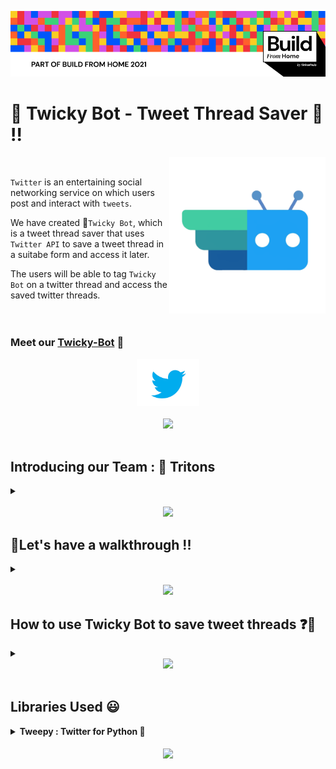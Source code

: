 <img src = "img/BFH.png"></img>

<h1><b>🤖 Twicky Bot - Tweet Thread Saver 👋 !!</h1></b>

<p>
   <img src="img/Twicky.png" | width = 250 align="right"> <br> 
</p>



`Twitter` is an entertaining social networking service on which users post and interact with `tweets`. <br>

We have created 🤖`Twicky Bot`, which is a tweet thread saver that uses `Twitter API` to save a tweet thread in a suitabe form and access it later. <br>

The users will be able to tag `Twicky Bot` on a twitter thread and access the saved twitter threads. <br>
<br>
<br>

### Meet our [Twicky-Bot](https://twitter.com/BotTwicky) 💙
<div align = "center">
  <img src="img/Twitter.png" | width = 100><br><br>
  <img src="https://i.giphy.com/media/wH4eTUxNxlK9sETgHB/giphy.webp" | width = 200>
</div>
<br>

<div>
   <h2>Introducing our Team : 🔱 Tritons</h2>
   <details><summary></summary>
   <p> <div align = "center">
       <h3>Team ID : BFH/rec1wKj19ULPZ9eun/2021</h3>
       <img src='img/Riya.png' width=250px><br>
       <h3>👩 <a href = "https://github.com/RiyaMathew-11">Riya P Mathew</a></h3> 
       <img src='img/Sanna.png' width=250px> <br>
      <h3><a href = "https://github.com/SannaPramod"><h3><b>👩 Sanna Pramod</a></h3>
       <img src='img/Vaisakh.png' width=250px><br> 
       <h3>👩 <a href = "https://github.com/Vaisakh-RS">Vaisakh RS</a></h3>  
    </p> 
    </details>
</div>
<br>

<div align = "center">
<img src="https://media.giphy.com/media/eLXQdcsdXPOz25XrkS/giphy.gif" | width = 100 align="centre">
</div>

<div>
<h2>🎥Let's have a walkthrough !!</h2>
<details><summary></summary> <br>

Checkout the [link](https://www.loom.com/share/0d7c6677ab984c2793482feaac3551f0) for our walkthrough.
</details>
   </div>
   
<br>
<div align = "center">
<img src="https://media.giphy.com/media/bCDVw5ObalQUwXoeRt/giphy.gif" | width = 100 align="centre">
</div>

<div>
<h2>How to use Twicky Bot to save tweet threads ❓🤔 </h2>
<details><summary></summary> <br>

🤖 `Twicky` is a very user-friendly bot and can be used to `save` tweet threads which can be easily accessed from your Twitter dm whenever you want. <br>


<b>Step 1 (Important) :</b> <br>
   Open your twitter account and make sure that your DM settings under 🔐 privacy and security has been changed to `"any user can send messages to your DM"` (even      if they are not following you). Or as a second option follow `@BotTwicky`
   <br>

<b>Step 2 :</b> <br>
   Tag 🤖 `@BotTwicky` after typing your desired message or as a reply to anyone's tweet anywhere. And most importantly, ⚠️don't forget to type `save` or `shot`   after tagging Twicky. 
   <br>

<b>Step 3 :</b> <br>
   Go to your DM and check your message requests. The parent tweet will be shown first along with the whole message thread, if any.


<b>Voila 🔥🔥 Your tweets have been saved in your DM !!</b>

</details>
</div>   

<div align = "center">
<img src="https://media.giphy.com/media/l30avkP4wjkcbZEukh/giphy.gif" | width = 100 align="centre">
</div>
<br>

<h2><b>Libraries Used 😃</h2></b> 
<details><summary><b>Tweepy : Twitter for Python 🐍</b></summary> <br>
Tweepy is an open source Python package that gives you a very convenient way to access the Twitter API with Python. 
<br>

Tweepy is great for simple automation and creating twitter bots !!
</details>

<br>
<div align = "center">
<img src="https://media.giphy.com/media/LMt9638dO8dftAjtco/giphy.gif" | width = 100 align="center">
</div>
<br>





   

